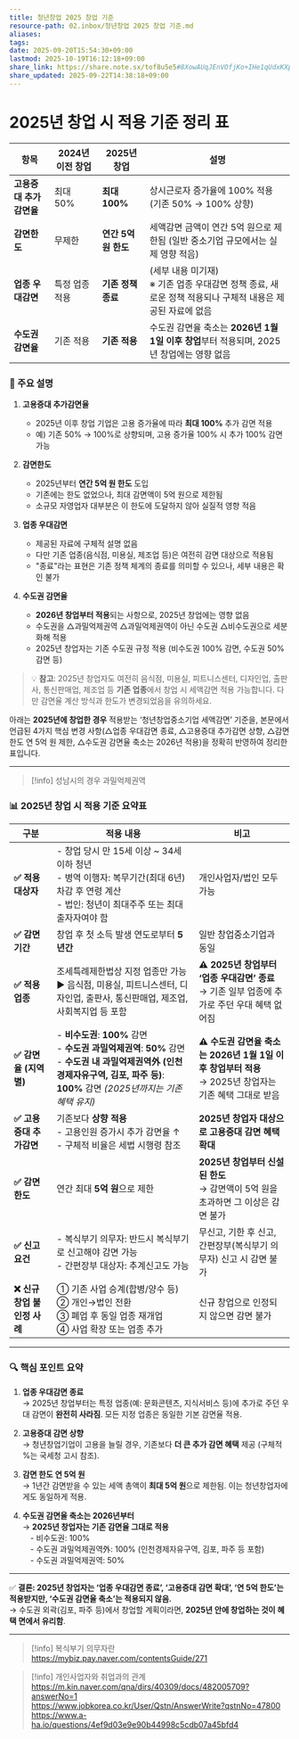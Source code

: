 ```yaml
---
title: 청년창업 2025 창업 기준
resource-path: 02.inbox/청년창업 2025 창업 기준.md
aliases:
tags:
date: 2025-09-20T15:54:30+09:00
lastmod: 2025-10-19T16:12:18+09:00
share_link: https://share.note.sx/tof8u5e5#8XowAUqJEnVOfjKo+IHe1qUdxKXpmPeIHXxRQxVAy4c
share_updated: 2025-09-22T14:38:18+09:00
---
```

# 2025년 창업 시 적용 기준 정리 표

| 항목 | 2024년 이전 창업 | 2025년 창업 | 설명 |
|------|------------------|-------------|------|
| **고용증대 추가감면율** | 최대 50% | **최대 100%** | 상시근로자 증가율에 100% 적용 (기존 50% → 100% 상향) |
| **감면한도** | 무제한 | **연간 5억 원 한도** | 세액감면 금액이 연간 5억 원으로 제한됨 (일반 중소기업 규모에서는 실제 영향 적음) |
| **업종 우대감면** | 특정 업종 적용 | **기존 정책 종료** | (세부 내용 미기재) <br>※ 기존 업종 우대감면 정책 종료, 새로운 정책 적용되나 구체적 내용은 제공된 자료에 없음 |
| **수도권 감면율** | 기존 적용 | **기존 적용** | 수도권 감면율 축소는 **2026년 1월 1일 이후 창업**부터 적용되며, 2025년 창업에는 영향 없음 |

### 📌 주요 설명
1. **고용증대 추가감면율**  
   - 2025년 이후 창업 기업은 고용 증가율에 따라 **최대 100%** 추가 감면 적용  
   - 예) 기존 50% → 100%로 상향되며, 고용 증가율 100% 시 추가 100% 감면 가능

2. **감면한도**  
   - 2025년부터 **연간 5억 원 한도** 도입  
   - 기존에는 한도 없었으나, 최대 감면액이 5억 원으로 제한됨  
   - 소규모 자영업자 대부분은 이 한도에 도달하지 않아 실질적 영향 적음

3. **업종 우대감면**  
   - 제공된 자료에 구체적 설명 없음  
   - 다만 기존 업종(음식점, 미용실, 제조업 등)은 여전히 감면 대상으로 적용됨  
   - "종료"라는 표현은 기존 정책 체계의 종료를 의미할 수 있으나, 세부 내용은 확인 불가

4. **수도권 감면율**  
   - **2026년 창업부터 적용**되는 사항으로, 2025년 창업에는 영향 없음  
   - 수도권을 △과밀억제권역 △과밀억제권역이 아닌 수도권 △비수도권으로 세분화해 적용  
   - 2025년 창업자는 기존 수도권 규정 적용 (비수도권 100% 감면, 수도권 50% 감면 등)

> 💡 **참고**: 2025년 창업자도 여전히 음식점, 미용실, 피트니스센터, 디자인업, 출판사, 통신판매업, 제조업 등 **기존 업종**에서 창업 시 세액감면 적용 가능합니다. 다만 감면율 계산 방식과 한도가 변경되었음을 유의하세요.

아래는 **2025년에 창업한 경우** 적용받는 ‘청년창업중소기업 세액감면’ 기준을, 본문에서 언급된 4가지 핵심 변경 사항(△업종 우대감면 종료, △고용증대 추가감면 상향, △감면한도 연 5억 원 제한, △수도권 감면율 축소는 2026년 적용)을 정확히 반영하여 정리한 표입니다.

---

> [!info]
> 성남시의 경우 과밀억제권역

### 📊 2025년 창업 시 적용 기준 요약표

| 구분 | 적용 내용 | 비고 |
|------|-----------|------|
| **✅ 적용 대상자** | - 창업 당시 만 15세 이상 ~ 34세 이하 청년<br>- 병역 이행자: 복무기간(최대 6년) 차감 후 연령 계산<br>- 법인: 청년이 최대주주 또는 최대출자자여야 함 | 개인사업자/법인 모두 가능 |
| **✅ 감면 기간** | 창업 후 첫 소득 발생 연도로부터 **5년간** | 일반 창업중소기업과 동일 |
| **✅ 적용 업종** | 조세특례제한법상 지정 업종만 가능<br>▶ 음식점, 미용실, 피트니스센터, 디자인업, 출판사, 통신판매업, 제조업, 사회복지업 등 포함 | **⚠️ 2025년 창업부터 ‘업종 우대감면’ 종료**<br>→ 기존 일부 업종에 추가로 주던 우대 혜택 없어짐 |
| **✅ 감면율 (지역별)** | - **비수도권**: **100%** 감면<br>- **수도권 과밀억제권역**: **50%** 감면<br>- **수도권 내 과밀억제권역外 (인천경제자유구역, 김포, 파주 등)**: **100%** 감면 *(2025년까지는 기존 혜택 유지)* | **⚠️ 수도권 감면율 축소는 2026년 1월 1일 이후 창업부터 적용**<br>→ 2025년 창업자는 기존 혜택 그대로 받음 |
| **✅ 고용증대 추가감면** | 기존보다 **상향 적용**<br>- 고용인원 증가시 추가 감면율 ↑<br>- 구체적 비율은 세법 시행령 참조 | **2025년 창업자 대상으로 고용증대 감면 혜택 확대** |
| **✅ 감면 한도** | 연간 최대 **5억 원**으로 제한 | **2025년 창업부터 신설된 한도**<br>→ 감면액이 5억 원을 초과하면 그 이상은 감면 불가 |
| **✅ 신고 요건** | - 복식부기 의무자: 반드시 복식부기로 신고해야 감면 가능<br>- 간편장부 대상자: 추계신고도 가능 | 무신고, 기한 후 신고, 간편장부(복식부기 의무자) 신고 시 감면 불가 |
| **❌ 신규 창업 불인정 사례** | ① 기존 사업 승계(합병/양수 등)<br>② 개인→법인 전환<br>③ 폐업 후 동일 업종 재개업<br>④ 사업 확장 또는 업종 추가 | 신규 창업으로 인정되지 않으면 감면 불가 |

---

### 🔍 핵심 포인트 요약

1. **업종 우대감면 종료**  
   → 2025년 창업부터는 특정 업종(예: 문화콘텐츠, 지식서비스 등)에 추가로 주던 우대 감면이 **완전히 사라짐**. 모든 지정 업종은 동일한 기본 감면율 적용.

2. **고용증대 감면 상향**  
   → 청년창업기업이 고용을 늘릴 경우, 기존보다 **더 큰 추가 감면 혜택** 제공 (구체적 %는 국세청 고시 참조).

3. **감면 한도 연 5억 원**  
   → 1년간 감면받을 수 있는 세액 총액이 **최대 5억 원**으로 제한됨. 이는 청년창업자에게도 동일하게 적용.

4. **수도권 감면율 축소는 2026년부터**  
   → **2025년 창업자는 기존 감면율 그대로 적용**<br> - 비수도권: 100%<br> - 수도권 과밀억제권역外: 100% (인천경제자유구역, 김포, 파주 등 포함)<br> - 수도권 과밀억제권역: 50%

---

✅ **결론: 2025년 창업자는 ‘업종 우대감면 종료’, ‘고용증대 감면 확대’, ‘연 5억 한도’는 적용받지만, ‘수도권 감면율 축소’는 적용되지 않음.**  
→ 수도권 외곽(김포, 파주 등)에서 창업할 계획이라면, **2025년 안에 창업하는 것이 혜택 면에서 유리함**.

--- 

>[!info]
>복식부기 의무자란  
>https://mybiz.pay.naver.com/contentsGuide/271

> [!info]
> 개인사업자와 취업과의 관계  
> https://m.kin.naver.com/qna/dirs/40309/docs/482005709?answerNo=1  
> https://www.jobkorea.co.kr/User/Qstn/AnswerWrite?qstnNo=47800  
> https://www.a-ha.io/questions/4ef9d03e9e90b44998c5cdb07a45bfd4
